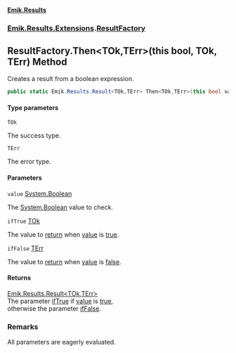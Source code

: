#### [Emik.Results](index.md 'index')
### [Emik.Results.Extensions](Emik.Results.Extensions.md 'Emik.Results.Extensions').[ResultFactory](ResultFactory.md 'Emik.Results.Extensions.ResultFactory')

## ResultFactory.Then<TOk,TErr>(this bool, TOk, TErr) Method

Creates a result from a boolean expression.

```csharp
public static Emik.Results.Result<TOk,TErr> Then<TOk,TErr>(this bool value, TOk ifTrue, TErr ifFalse);
```
#### Type parameters

<a name='Emik.Results.Extensions.ResultFactory.Then_TOk,TErr_(thisbool,TOk,TErr).TOk'></a>

`TOk`

The success type.

<a name='Emik.Results.Extensions.ResultFactory.Then_TOk,TErr_(thisbool,TOk,TErr).TErr'></a>

`TErr`

The error type.
#### Parameters

<a name='Emik.Results.Extensions.ResultFactory.Then_TOk,TErr_(thisbool,TOk,TErr).value'></a>

`value` [System.Boolean](https://docs.microsoft.com/en-us/dotnet/api/System.Boolean 'System.Boolean')

The [System.Boolean](https://docs.microsoft.com/en-us/dotnet/api/System.Boolean 'System.Boolean') value to check.

<a name='Emik.Results.Extensions.ResultFactory.Then_TOk,TErr_(thisbool,TOk,TErr).ifTrue'></a>

`ifTrue` [TOk](ResultFactory.Then{TOk,TErr}(Boolean,TOk,TErr).md#Emik.Results.Extensions.ResultFactory.Then_TOk,TErr_(thisbool,TOk,TErr).TOk 'Emik.Results.Extensions.ResultFactory.Then<TOk,TErr>(this bool, TOk, TErr).TOk')

The value to [return](https://docs.microsoft.com/en-us/dotnet/csharp/language-reference/keywords/return 'https://docs.microsoft.com/en-us/dotnet/csharp/language-reference/keywords/return') when [value](ResultFactory.Then{TOk,TErr}(Boolean,TOk,TErr).md#Emik.Results.Extensions.ResultFactory.Then_TOk,TErr_(thisbool,TOk,TErr).value 'Emik.Results.Extensions.ResultFactory.Then<TOk,TErr>(this bool, TOk, TErr).value') is [true](https://docs.microsoft.com/en-us/dotnet/csharp/language-reference/builtin-types/bool 'https://docs.microsoft.com/en-us/dotnet/csharp/language-reference/builtin-types/bool').

<a name='Emik.Results.Extensions.ResultFactory.Then_TOk,TErr_(thisbool,TOk,TErr).ifFalse'></a>

`ifFalse` [TErr](ResultFactory.Then{TOk,TErr}(Boolean,TOk,TErr).md#Emik.Results.Extensions.ResultFactory.Then_TOk,TErr_(thisbool,TOk,TErr).TErr 'Emik.Results.Extensions.ResultFactory.Then<TOk,TErr>(this bool, TOk, TErr).TErr')

The value to [return](https://docs.microsoft.com/en-us/dotnet/csharp/language-reference/keywords/return 'https://docs.microsoft.com/en-us/dotnet/csharp/language-reference/keywords/return') when [value](ResultFactory.Then{TOk,TErr}(Boolean,TOk,TErr).md#Emik.Results.Extensions.ResultFactory.Then_TOk,TErr_(thisbool,TOk,TErr).value 'Emik.Results.Extensions.ResultFactory.Then<TOk,TErr>(this bool, TOk, TErr).value') is [false](https://docs.microsoft.com/en-us/dotnet/csharp/language-reference/builtin-types/bool 'https://docs.microsoft.com/en-us/dotnet/csharp/language-reference/builtin-types/bool').

#### Returns
[Emik.Results.Result&lt;](Result{TOk,TErr}.md 'Emik.Results.Result<TOk,TErr>')[TOk](ResultFactory.Then{TOk,TErr}(Boolean,TOk,TErr).md#Emik.Results.Extensions.ResultFactory.Then_TOk,TErr_(thisbool,TOk,TErr).TOk 'Emik.Results.Extensions.ResultFactory.Then<TOk,TErr>(this bool, TOk, TErr).TOk')[,](Result{TOk,TErr}.md 'Emik.Results.Result<TOk,TErr>')[TErr](ResultFactory.Then{TOk,TErr}(Boolean,TOk,TErr).md#Emik.Results.Extensions.ResultFactory.Then_TOk,TErr_(thisbool,TOk,TErr).TErr 'Emik.Results.Extensions.ResultFactory.Then<TOk,TErr>(this bool, TOk, TErr).TErr')[&gt;](Result{TOk,TErr}.md 'Emik.Results.Result<TOk,TErr>')  
The parameter [ifTrue](ResultFactory.Then{TOk,TErr}(Boolean,TOk,TErr).md#Emik.Results.Extensions.ResultFactory.Then_TOk,TErr_(thisbool,TOk,TErr).ifTrue 'Emik.Results.Extensions.ResultFactory.Then<TOk,TErr>(this bool, TOk, TErr).ifTrue') if [value](ResultFactory.Then{TOk,TErr}(Boolean,TOk,TErr).md#Emik.Results.Extensions.ResultFactory.Then_TOk,TErr_(thisbool,TOk,TErr).value 'Emik.Results.Extensions.ResultFactory.Then<TOk,TErr>(this bool, TOk, TErr).value') is [true](https://docs.microsoft.com/en-us/dotnet/csharp/language-reference/builtin-types/bool 'https://docs.microsoft.com/en-us/dotnet/csharp/language-reference/builtin-types/bool'),  
otherwise the parameter [ifFalse](ResultFactory.Then{TOk,TErr}(Boolean,TOk,TErr).md#Emik.Results.Extensions.ResultFactory.Then_TOk,TErr_(thisbool,TOk,TErr).ifFalse 'Emik.Results.Extensions.ResultFactory.Then<TOk,TErr>(this bool, TOk, TErr).ifFalse').

### Remarks
  
All parameters are eagerly evaluated.